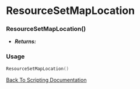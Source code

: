 # ResourceSetMapLocation

### ResourceSetMapLocation()
- ***Returns:*** 

### Usage

```Lua
ResourceSetMapLocation()
```


[Back To Scripting Documentation](../README.md)
